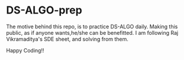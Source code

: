 # DS-ALGO-prep

The motive behind this repo, is to practice DS-ALGO daily. Making this public, as if anyone wants,he/she can be benefitted. I am following Raj Vikramaditya's SDE sheet, and solving from them.

Happy Coding!!
